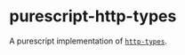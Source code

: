 # purescript-http-types

A purescript implementation of [`http-types`](https://github.com/meeshkan/http-types).